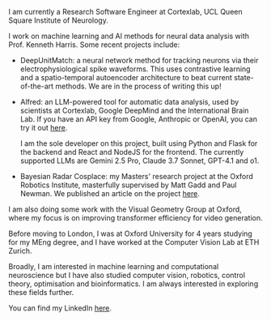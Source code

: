 I am currently a Research Software Engineer at Cortexlab, UCL Queen Square Institute of Neurology. 

I work on machine learning and AI methods for neural data analysis with Prof. Kenneth Harris. Some recent projects include:

- DeepUnitMatch: a neural network method for tracking neurons via their electrophysiological spike waveforms. This uses contrastive learning and a spatio-temporal autoencoder architecture to beat current state-of-the-art methods. We are in the process of writing this up!

- Alfred: an LLM-powered tool for automatic data analysis, used by scientists at Cortexlab, Google DeepMind and the International Brain Lab. If you have an API key from Google, Anthropic or OpenAI, you can try it out [here](https://alfred-g6uv.onrender.com/).

  I am the sole developer on this project, built using Python and Flask for the backend and React and NodeJS for the frontend. The currently supported LLMs are Gemini 2.5 Pro, Claude 3.7 Sonnet, GPT-4.1 and o1.

- Bayesian Radar Cosplace: my Masters' research project at the Oxford Robotics Institute, masterfully supervised by Matt Gadd and Paul Newman. We published an article on the project [here](https://doi.org/10.1049/rsn2.70002).

I am also doing some work with the Visual Geometry Group at Oxford, where my focus is on improving transformer efficiency for video generation.

Before moving to London, I was at Oxford University for 4 years studying for my MEng degree, and I have worked at the Computer Vision Lab at ETH Zurich. 

Broadly, I am interested in machine learning and computational neuroscience but I have also studied computer vision, robotics, control theory, optimisation and bioinformatics. I am always interested in exploring these fields further. 

You can find my LinkedIn [here](https://www.linkedin.com/in/suyash--agarwal/). 
